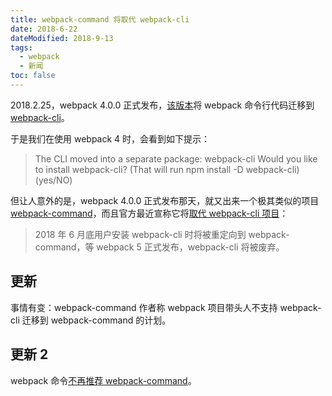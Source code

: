 ```yaml
---
title: webpack-command 将取代 webpack-cli
date: 2018-6-22
dateModified: 2018-9-13
tags:
  - webpack
  - 新闻
toc: false
---
```


2018.2.25，webpack 4.0.0 正式发布，[该版本](https://github.com/webpack/webpack/releases/tag/v4.0.0)将 webpack 命令行代码迁移到 [webpack-cli](https://github.com/webpack/webpack-cli)。

于是我们在使用 webpack 4 时，会看到如下提示：

> The CLI moved into a separate package: webpack-cli
> Would you like to install webpack-cli? (That will run npm install -D webpack-cli) (yes/NO)

但让人意外的是，webpack 4.0.0 正式发布那天，就又出来一个极其类似的项目 [webpack-command](https://github.com/webpack-contrib/webpack-command)，而且官方最近宣称它将[取代 webpack-cli 项目](https://medium.com/webpack/unladen-swallows-and-the-deprecation-of-webpack-cli-39814f6694d3)：

> 2018 年 6 月底用户安装 webpack-cli 时将被重定向到 webpack-command，等 webpack 5 正式发布，webpack-cli 将被废弃。

## 更新

事情有变：webpack-command 作者称 webpack 项目带头人不支持 webpack-cli 迁移到 webpack-command 的计划。

## 更新 2

webpack 命令[不再推荐 webpack-command](https://github.com/webpack/webpack/pull/7966)。